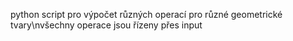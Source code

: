 python script pro výpočet různých operací pro různé geometrické tvary\nvšechny operace jsou řízeny přes input
